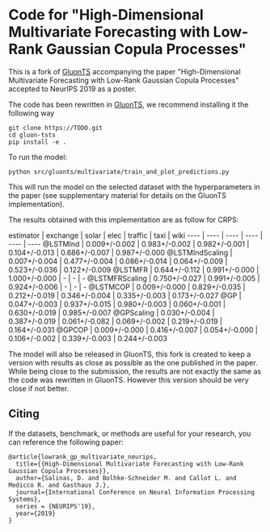 # Code for "High-Dimensional Multivariate Forecasting with Low-Rank Gaussian Copula Processes"

This is a fork of [GluonTS](https://github.com/awslabs/gluon-ts/tree/master) accompanying the paper 
"High-Dimensional Multivariate Forecasting with Low-Rank Gaussian Copula Processes" accepted to NeurIPS 2019 
as a poster.

The code has been rewritten in [GluonTS](https://github.com/awslabs/gluon-ts/tree/master), 
we recommend installing it the following way 

```
git clone https://TODO.git
cd gluon-tsts
pip install -e .
```

To run the model:

```
python src/gluonts/multivariate/train_and_plot_predictions.py
```
This will run the model on the selected dataset with the hyperparameters in the paper (see supplementary material for details 
on the GluonTS implementation). 

The results obtained with this implementation are as follow for CRPS:

estimator | exchange | solar | elec | traffic | taxi | wiki
---- | ---- | ---- | ---- | ---- | ----
@LSTMInd        |  0.009+/-0.002 |  0.983+/-0.002 |  0.982+/-0.001 |  0.104+/-0.013 |  0.686+/-0.007 |  0.987+/-0.000 
@LSTMIndScaling |  0.007+/-0.004 |  0.477+/-0.004 |  0.086+/-0.014 |  0.064+/-0.009 |  0.523+/-0.036 |  0.122+/-0.009 
@LSTMFR         |  0.644+/-0.112 |  0.991+/-0.000 |  1.000+/-0.000 |              - |              - |              - 
@LSTMFRScaling  |  0.750+/-0.027 |  0.991+/-0.005 |  0.924+/-0.006 |              - |              - |              - 
@LSTMCOP        |  0.009+/-0.000 |  0.829+/-0.035 |  0.212+/-0.019 |  0.346+/-0.004 |  0.335+/-0.003 |  0.173+/-0.027 
@GP             |  0.047+/-0.003 |  0.937+/-0.015 |  0.980+/-0.003 |  0.060+/-0.001 |  0.630+/-0.019 |  0.985+/-0.007 
@GPScaling | 0.030+/-0.004 |  0.387+/-0.019 |  0.061+/-0.082 |  0.069+/-0.002 |  0.219+/-0.019 | 0.164+/-0.031
@GPCOP | 0.009+/-0.000 | 0.416+/-0.007 | 0.054+/-0.000 | 0.106+/-0.002 | 0.339+/-0.003 | 0.244+/-0.003

The model will also be released in GluonTS, this fork is created to keep a version with results as close as possible as 
the one published in the paper. While being close to the submission, the results are not exactly the same as the code 
was rewritten in GluonTS. However this version should be very close if not better.

## Citing

If the datasets, benchmark, or methods are useful for your research, you can reference the following paper:

```
@article{lowrank_gp_multivariate_neurips,
  title={{High-Dimensional Multivariate Forecasting with Low-Rank Gaussian Copula Processes}},
  author={Salinas, D. and Bolhke-Schneider M. and Callot L. and Medicco R. and Gasthaus J.},
  journal={International Conference on Neural Information Processing Systems},
  series = {NEURIPS'19},
  year={2019}
}
```